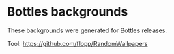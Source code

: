 # Bottles backgrounds
These backgrounds were generated for Bottles releases.

Tool: https://github.com/flopp/RandomWallpapers
